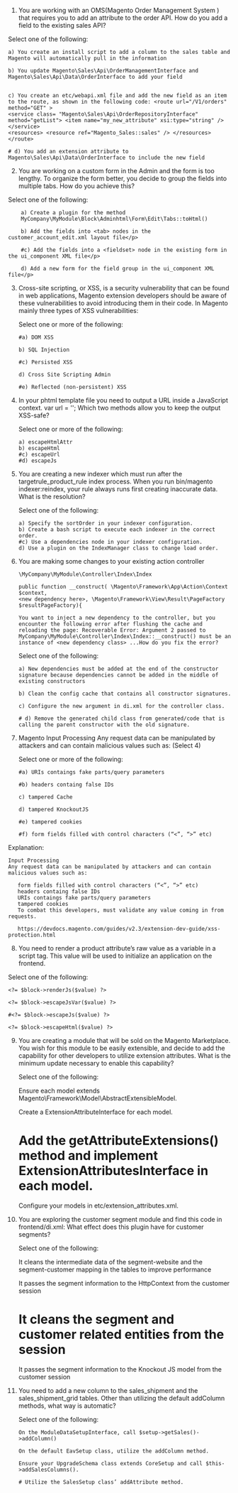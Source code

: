 
1. You are working with an OMS(Magento Order Management System ) that requires you to add an attribute to the order API. How do you add a field to the existing sales API?

Select one of the following:
   
    
    a) You create an install script to add a column to the sales table and Magento will automatically pull in the information
    
    b) You update Magento\Sales\Api\OrderManagementInterface and
    Magento\Sales\Api\Data\OrderInterface to add your field
    
    
    c) You create an etc/webapi.xml file and add the new field as an item to the route, as shown in the following code: <route url="/V1/orders" method="GET" >
    <service class= "Magento\Sales\Api\OrderRepositoryInterface" method="getList"> <item name="my_new_attribute" xsi:type="string" /> </service>
    <resources> <resource ref="Magento_Sales::sales" /> </resources>
    </route>
    
    # d) You add an extension attribute to Magento\Sales\Api\Data\OrderInterface to include the new field
   
   
2. You are working on a custom form in the Admin and the form is too lengthy. To organize the form better, you decide to group the fields into multiple tabs. How do you achieve this?

Select one of the following:
   
        a) Create a plugin for the method
        MyCompany\MyModule\Block\Adminhtml\Form\Edit\Tabs::toHtml()
    
        b) Add the fields into <tab> nodes in the customer_account_edit.xml layout file</p>
    
        #c) Add the fields into a <fieldset> node in the existing form in the ui_component XML file</p>
    
        d) Add a new form for the field group in the ui_component XML file</p>
        
        
3) Cross-site scripting, or XSS, is a security vulnerability that can be found in web applications, Magento extension developers should be aware of these vulnerabilities to avoid introducing them in their code. In Magento mainly three types of XSS vulnerabilities:
   
   Select one or more of the following:
   
       #a) DOM XSS
       
       b) SQL Injection
       
       #c) Persisted XSS
       
       d) Cross Site Scripting Admin
       
       #e) Reflected (non-persistent) XSS
   
4) In your phtml template file you need to output a URL inside a JavaScript context. var url = '<?= /* code here */ ?>'; Which two methods allow you to keep the output XSS-safe?
   
   Select one or more of the following:
   
       a) escapeHtmlAttr
       b) escapeHtml
       #c) escapeUrl
       #d) escapeJs
       
       
5) You are creating a new indexer which must run after the targetrule_product_rule index process. When you run bin/magento indexer:reindex, your rule always runs first creating inaccurate data. What is the resolution?
   
   Select one of the following:
   
       a) Specify the sortOrder in your indexer configuration.
       b) Create a bash script to execute each indexer in the correct order.
       #c) Use a dependencies node in your indexer configuration.
       d) Use a plugin on the IndexManager class to change load order.
       
6) You are making some changes to your existing action controller
   
       \MyCompany\MyModule\Controller\Index\Index
       
       public function __construct( \Magento\Framework\App\Action\Context $context,
       <new dependency here>, \Magento\Framework\View\Result\PageFactory $resultPageFactory){
       
       You want to inject a new dependency to the controller, but you encounter the following error after flushing the cache and
       reloading the page: Recoverable Error: Argument 2 passed to MyCompany\MyModule\Controller\Index\Index::__construct() must be an instance of <new dependency class> ...How do you fix the error?
   
   Select one of the following:
   
       a) New dependencies must be added at the end of the constructor signature because dependencies cannot be added in the middle of existing constructors
       
       b) Clean the config cache that contains all constructor signatures.
       
       c) Configure the new argument in di.xml for the controller class.
       
       # d) Remove the generated child class from generated/code that is calling the parent constructor with the old signature.  
   
   
7. Magento Input Processing Any request data can be manipulated by attackers and can contain malicious values such as: (Select 4)
   
   Select one or more of the following:
   
       #a) URIs contaings fake parts/query parameters
       
       #b) headers containg false IDs
       
       c) tampered Cache
       
       d) tampered KnockoutJS
       
       #e) tampered cookies
       
       #f) form fields filled with control characters (“<”, “>” etc)
       
Explanation: 

    Input Processing
    Any request data can be manipulated by attackers and can contain malicious values such as:
       
       form fields filled with control characters (“<”, “>” etc)
       headers containg false IDs
       URIs contaings fake parts/query parameters
       tampered cookies
       To combat this developers, must validate any value coming in from requests.
       
       https://devdocs.magento.com/guides/v2.3/extension-dev-guide/xss-protection.html
       
       

8. You need to render a product attribute’s raw value as a variable in a script tag. This value will be used to initialize an application on the frontend.

Select one of the following:

    <?= $block->renderJs($value) ?>
    
    <?= $block->escapeJsVar($value) ?>
    
    #<?= $block->escapeJs($value) ?>
    
    <?= $block->escapeHtml($value) ?>
    
    
9. You are creating a module that will be sold on the Magento Marketplace. You wish for this module to be easily extensible, and decide to add the capability for other developers to utilize extension attributes. What is the minimum update necessary to enable this capability?
   
   Select one of the following:
   
   
    Ensure each model extends Magento\Framework\Model\AbstractExtensibleModel.
       
    Create a ExtensionAttributeInterface for each model.
    
    # Add the getAttributeExtensions() method and implement ExtensionAttributesInterface in each model.
    
    Configure your models in etc/extension_attributes.xml.
    
10. You are exploring the customer segment module and find this code in frontend/di.xml: <type name="Magento\Framework\View\Layout"> <plugin name="customer-segment-session-depersonalize" type= "Magento\CustomerSegment\Model\Layout\DepersonalizePlugin" sortOrder="15"/> </type> What effect does this plugin have for customer segments?
    
    Select one of the following:
    
    
    It cleans the intermediate data of the segment-website and the segment-customer mapping in the tables to improve performance
    
    It passes the segment information to the HttpContext from the customer session
    
    # It cleans the segment and customer related entities from the session
    
    It passes the segment information to the Knockout JS model from the customer session
    
    
11. You need to add a new column to the sales_shipment and the sales_shipment_grid tables. Other than utilizing the default addColumn methods, what way is automatic?
    
    Select one of the following:
    
        On the ModuleDataSetupInterface, call $setup->getSales()->addColumn()
        
        On the default EavSetup class, utilize the addColumn method.
        
        Ensure your UpgradeSchema class extends CoreSetup and call $this->addSalesColumns().
        
        # Utilize the SalesSetup class’ addAttribute method.
